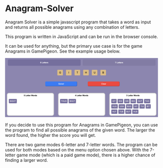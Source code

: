 # Anagram-Solver

Anagram Solver is a simple javascript program that takes a word as input and returns all possible anagrams using any combination of letters.

This program is written in JavaScript and can be run in the browser console.

It can be used for anything, but the primary use case is for the game Anagrams in GamePigeon. See the example usage below.

![Demo](img/demo.png)

If you decide to use this program for Anagrams in GamePigeon, you can use the program to find all possible anagrams of the given word. The larger the word found, the higher the score you will get. 

There are two game modes 6-letter and 7-letter words. The program can be used for both modes based on the menu option chosen above. With the 7-letter game mode (which is a paid game mode), there is a higher chance of finding a larger word.